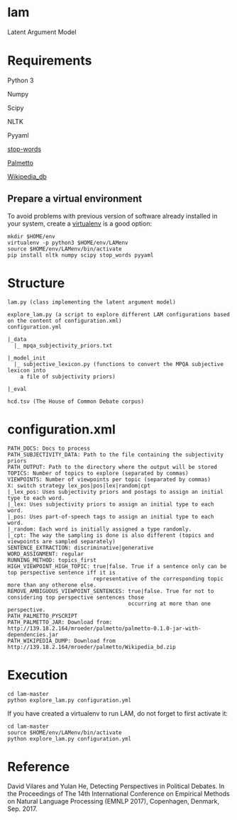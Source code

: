 # lam
Latent Argument Model

# Requirements

Python 3

Numpy

Scipy

NLTK

Pyyaml

[stop-words](https://pypi.python.org/pypi/stop-words)

[Palmetto](http://139.18.2.164/mroeder/palmetto/palmetto-0.1.0-jar-with-dependencies.jar)

[Wikipedia_db](http://139.18.2.164/mroeder/palmetto/Wikipedia_bd.zip)

## Prepare a virtual environment

To avoid problems with previous version of software already installed in your system, create a [virtualenv](https://virtualenv.pypa.io/en/stable/) is a good option:

	mkdir $HOME/env
	virtualenv -p python3 $HOME/env/LAMenv
	source $HOME/env/LAMenv/bin/activate
	pip install nltk numpy scipy stop_words pyyaml
  

# Structure


    lam.py (class implementing the latent argument model)

    explore_lam.py (a script to explore different LAM configurations based on the content of configuration.xml)
    configuration.yml
    
    |_data
      |_ mpqa_subjectivity_priors.txt
      
    |_model_init
      |_ subjective_lexicon.py (functions to convert the MPQA subjective lexicon into
        a file of subjectivity priors)
        
    |_eval
    
    hcd.tsv (The House of Common Debate corpus)
    
# configuration.xml

	PATH_DOCS: Docs to process
	PATH_SUBJECTIVITY_DATA: Path to the file containing the subjectivity priors
	PATH_OUTPUT: Path to the directory where the output will be stored
	TOPICS: Number of topics to explore (separated by commas)
	VIEWPOINTS: Number of viewpoints per topic (separated by commas)
	X: switch strategy lex_pos|pos|lex|random|cpt
	|_lex_pos: Uses subjectivity priors and postags to assign an initial type to each word.
	|_lex: Uses subjectivity priors to assign an initial type to each word.
	|_pos: Uses part-of-speech tags to assign an initial type to each word.
	|_random: Each word is initially assigned a type randomly.
	|_cpt: The way the sampling is done is also different (topics and viewpoints are sampled separately)
	SENTENCE_EXTRACTION: discriminative|generative
    WORD_ASSIGNMENT: regular
	RUNNING_METHOD: topics_first
	HIGH_VIEWPOINT_HIGH_TOPIC: true|false. True if a sentence only can be top perspective sentence iff it is 
                               representative of the corresponding topic more than any otherone else.
    REMOVE_AMBIGUOUS_VIEWPOINT_SENTENCES: true|false. True for not to considering top perspective sentences those
                                          occurring at more than one perspective.
	PATH_PALMETTO_PYSCRIPT
	PATH_PALMETTO_JAR: Download from: http://139.18.2.164/mroeder/palmetto/palmetto-0.1.0-jar-with-dependencies.jar
    PATH_WIKIPEDIA_DUMP: Download from http://139.18.2.164/mroeder/palmetto/Wikipedia_bd.zip

# Execution
        
	cd lam-master
	python explore_lam.py configuration.yml

If you have created a virtualenv to run LAM, do not forget to first activate it:

	cd lam-master
	source $HOME/env/LAMenv/bin/activate
	python explore_lam.py configuration.yml


# Reference

David Vilares and Yulan He, Detecting Perspectives in Political Debates. In the Proceedings of The 14th International Conference on Empirical Methods on Natural Language Processing (EMNLP 2017), Copenhagen, Denmark, Sep. 2017.
